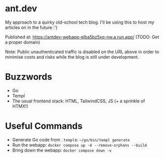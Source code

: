 # ant.dev

My approach to a quirky old-school tech blog. I'll be using this to host my articles on in the future :')

Published at: https://antdev-webapp-elba5bz5xq-nw.a.run.app/ (TODO: Get a proper domain)

Note: Public unauthenticated traffic is disabled on the URL above in order to minimise costs and risks while the blog is still under development.

# Buzzwords

* Go
* Templ
* The usual frontend stack: HTML, TailwindCSS, JS (+ a sprinkle of HTMX!)

# Useful Commands

- Generate Go code from `.templ`s: `~/go/bin/templ generate`
- Run the webapp: `docker compose up -d --remove-orphans --build`
- Bring down the webapp: `docker compose down -v`